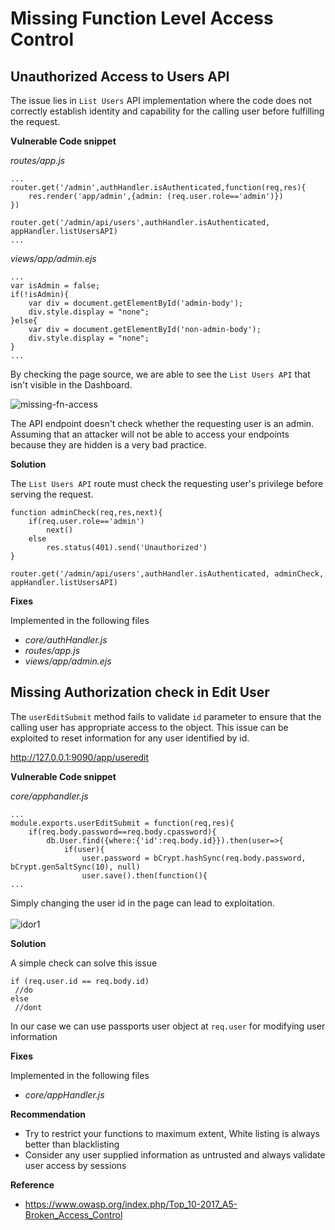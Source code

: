 # Missing Function Level Access Control


## Unauthorized Access to Users API

The issue lies in `List Users` API implementation where the code does not correctly establish identity and capability for the calling user before fulfilling the request.

**Vulnerable Code snippet**

*routes/app.js*
```
...
router.get('/admin',authHandler.isAuthenticated,function(req,res){
    res.render('app/admin',{admin: (req.user.role=='admin')})
})

router.get('/admin/api/users',authHandler.isAuthenticated, appHandler.listUsersAPI)
...
```

*views/app/admin.ejs*
```
...
var isAdmin = false;
if(!isAdmin){
    var div = document.getElementById('admin-body');
    div.style.display = "none";
}else{
    var div = document.getElementById('non-admin-body');
    div.style.display = "none";            
}
...
```

By checking the page source, we are able to see the `List Users API` that isn't visible in the Dashboard.

![missing-fn-access](/resources/missing-fn-access.png "API Hidden in Front End")

The API endpoint doesn't check whether the requesting user is an admin. Assuming that an attacker will not be able to access your endpoints because they are hidden is a very bad practice.

**Solution**

The `List Users API` route must check the requesting user's privilege before serving the request.

```
function adminCheck(req,res,next){
    if(req.user.role=='admin')
        next()
    else
        res.status(401).send('Unauthorized')
}

router.get('/admin/api/users',authHandler.isAuthenticated, adminCheck, appHandler.listUsersAPI)
```

**Fixes**

Implemented in the following files

- *core/authHandler.js*
- *routes/app.js*
- *views/app/admin.ejs*

## Missing Authorization check in Edit User

The `userEditSubmit` method fails to validate `id` parameter to ensure that the calling user has appropriate access to the object. This issue can be exploited to reset information for any user identified by id.

http://127.0.0.1:9090/app/useredit

**Vulnerable Code snippet**

*core/apphandler.js*
```
...
module.exports.userEditSubmit = function(req,res){
    if(req.body.password==req.body.cpassword){
        db.User.find({where:{'id':req.body.id}}).then(user=>{
            if(user){
                user.password = bCrypt.hashSync(req.body.password, bCrypt.genSaltSync(10), null)
                user.save().then(function(){
...
```

Simply changing the user id in the page can lead to exploitation.<br><br>
![idor1](/resources/idor1.png "IDOR")

**Solution**

A simple check can solve this issue
```
if (req.user.id == req.body.id)
 //do
else
 //dont
```

In our case we can use passports user object at `req.user` for modifying user information

**Fixes**

Implemented in the following files

- *core/appHandler.js*

**Recommendation**

- Try to restrict your functions to maximum extent, White listing is always better than blacklisting
- Consider any user supplied information as untrusted and always validate user access by sessions

**Reference**

- <https://www.owasp.org/index.php/Top_10-2017_A5-Broken_Access_Control>
